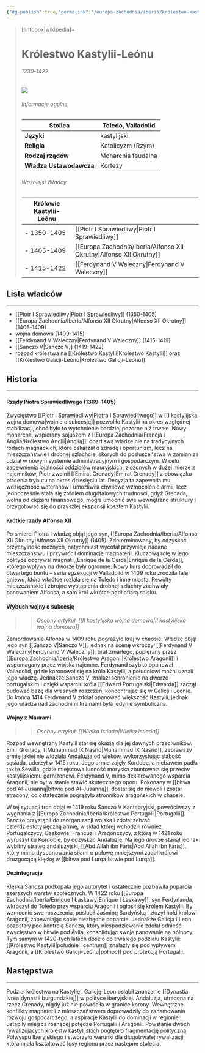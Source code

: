 ```yaml
---
{"dg-publish":true,"permalink":"/europa-zachodnia/iberia/krolestwo-kastylii-leonu/"}
---
```



> [!infobox|wikipedia]+
> # Królestwo Kastylii-Leónu
> ###### 1230-1422
> <img src="https://upload.wikimedia.org/wikipedia/commons/thumb/1/13/Flag_of_Castile_and_Le%C3%B3n.svg/1024px-Flag_of_Castile_and_Le%C3%B3n.svg.png"><img>
> ###### Informacje ogólne
> **Stolica** | Toledo, Valladolid |  
> ---|---|  
> **Języki** | kastylijski
> **Religia** | Katolicyzm (Rzym)
> **Rodzaj rządów** | Monarchia feudalna
> **Władza Ustawodawcza** | Kortezy
> ###### Ważniejsi Władcy 
> **Królowie Kastylii-Leónu** | |
> ---|---|  
> - 1350-1405 | [[Piotr I Sprawiedliwy\|Piotr I Sprawiedliwy]]
> - 1405-1409 | [[Europa Zachodnia/Iberia/Alfonso XII Okrutny\|Alfonso XII Okrutny]]
> - 1415-1422 | [[Ferdynand V Waleczny\|Ferdynand V Waleczny]]

## Lista władców
---
* [[Piotr I Sprawiedliwy\|Piotr I Sprawiedliwy]] (1350-1405)
* [[Europa Zachodnia/Iberia/Alfonso XII Okrutny\|Alfonso XII Okrutny]] (1405-1409)
* wojna domowa (1409-1415)
* [[Ferdynand V Waleczny\|Ferdynand V Waleczny]] (1415-1419)
* [[Sanczo V\|Sanczo V]] (1419-1422)
* rozpad królestwa na [[Królestwo Kastylii\|Królestwo Kastylii]] oraz [[Królestwo Galicji-Leónu\|Królestwo Galicji-Leónu]]

## Historia
---
#### Rządy Piotra Sprawiedliwego (1369–1405)
Zwycięstwo [[Piotr I Sprawiedliwy\|Piotra I Sprawiedliwego]] w [[I kastylijska wojna domowa\|wojnie o sukcesję]] pozwoliło Kastylii na okres względnej stabilizacji, choć było to wytchnienie bardziej pozorne niż trwałe. Nowy monarcha, wspierany sojuszem z [[Europa Zachodnia/Francja i Anglia/Królestwo Anglii\|Anglią]], oparł swą władzę nie na tradycyjnych rodach magnackich, które oskarżał o zdradę i oportunizm, lecz na mieszczaństwie i drobnej szlachcie, skorych do posłuszeństwa w zamian za udział w nowym systemie administracyjnym i gospodarczym. W celu zapewnienia lojalności oddziałów mauryjskich, złożonych w dużej mierze z najemników, Piotr zwolnił [[Emirat Grenady\|Emirat Grenady]] z obowiązku płacenia trybutu na okres dziesięciu lat. Decyzja ta zapewniła mu wdzięczność weteranów i umożliwiła chwilowe wzmocnienie armii, lecz jednocześnie stała się źródłem długofalowych trudności, gdyż Grenada, wolna od ciężaru finansowego, mogła umocnić swe wewnętrzne struktury i przygotować się do przyszłej ekspansji kosztem Kastylii.
#### Krótkie rządy Alfonsa XII 
Po śmierci Piotra I władzę objął jego syn, [[Europa Zachodnia/Iberia/Alfonso XII Okrutny\|Alfonso XII Okrutny]] (1405). Zdeterminowany, by odzyskać przychylność możnych, natychmiast wycofał przywileje nadane mieszczaństwu i przywrócił dominację magnaterii. Kluczową rolę w jego polityce odgrywał magnat [[Enrique de la Cerda\|Enrique de la Cerda]], którego wpływy na dworze były ogromne. Nowy kurs doprowadził do otwartego buntu – seria egzekucji w Valladolid w 1409 roku zrodziła falę gniewu, która wkrótce rozlała się na Toledo i inne miasta. Rewolty mieszczańskie i zbrojne wystąpienia drobnej szlachty zachwiały panowaniem Alfonsa, a sam król wkrótce padł ofiarą spisku.
#### Wybuch wojny o sukcesję 
>> *Osobny artykuł: [[II kastylijska wojna domowa\|II kastylijska wojna domowa]]*

Zamordowanie Alfonsa w 1409 roku pogrążyło kraj w chaosie. Władzę objął jego syn [[Sanczo V\|Sanczo V]], jednak na scenę wkroczył [[Ferdynand V Waleczny\|Ferdynand V Waleczny]], brat zmarłego, popierany przez [[Europa Zachodnia/Iberia/Królestwo Aragonii\|Królestwo Aragonii]] i wspomagany przez wojska najemne. Ferdynand szybko opanował Valladolid, gdzie koronował się na króla Kastylii, a południowi możni uznali jego władzę. Jednakże Sanczo V, znalazł schronienie na dworze portugalskim i dzięki wsparciu króla [[Edward Portugalski\|Edwarda]] zaczął budować bazę dla własnych roszczeń, koncentrując się w Galicji i Leonie. Do końca 1414 Ferdynand V zdołał opanować większość Kastylii, jednak jego władza nad zachodnimi krainami była jedynie symboliczna.
#### Wojny z Maurami
>> *Osobny artykuł: [[Wielka Istiada\|Wielka Istiada]]*

Rozpad wewnętrzny Kastylii stał się okazją dla jej dawnych przeciwników. Emir Grenady, [[Muhammad IX Nasrid\|Muhammad IX Nasrid]], zebrawszy armię jakiej nie widziała Andaluzja od wieków, wykorzystując słabość sąsiada, uderzył w 1415 roku. Jego armie zajęły Kordobę, a niebawem padła także Sewilla, gdzie miejscowa ludność moryska zbuntowała się przeciw kastylijskiemu garnizonowi. Ferdynand V, mimo deklarowanego wsparcia Aragonii, nie był w stanie stawić skutecznego oporu. Pokonany w [[bitwa pod Al-Jusanną\|bitwie pod Al-Jusanną]], dostał się do niewoli i został stracony, co ostatecznie pogrążyło stronników aragońskich w chaosie.

W tej sytuacji tron objął w 1419 roku Sanczo V Kantabryjski, powróciwszy z wygnania z [[Europa Zachodnia/Iberia/Królestwo Portugalii\|Portugalii]]. Sanczo przystąpił do reorganizacji wojska i zdołał zebrać czterdziestotysięczną armię, w skład której wchodzili również Portugalczycy, Baskowie, Francuzi i Aragończycy, z którą w 1421 roku wyruszył ku Kordobie, by odzyskać Andaluzję. Na jego drodze stanął jednak wybitny strateg andaluzyjski, [[Abd Allah ibn Faris\|Abd Allah ibn Faris]], który mimo dysponowania siłami o połowę mniejszymi zadał królowi druzgocącą klęskę w [[bitwa pod Lurqa\|bitwie pod Lurqa]].
#### Dezintegracja
Klęska Sancza podkopała jego autorytet i ostatecznie pozbawiła poparcia szerszych warstw społecznych. W 1422 roku [[Europa Zachodnia/Iberia/Enrique I Łaskawy\|Enrique I Łaskawy]], syn Ferdynanda, wkroczył do Toledo przy wsparciu Aragonii i ogłosił się królem Kastylii. By wzmocnić swe roszczenia, poślubił Jaśminę Sardyńską i złożył hołd królowi Aragonii, zapewniając sobie niezbędne poparcie. Jednakże Galicja i Leon pozostały pod kontrolą Sancza, który niespodziewanie zdołał odnieść zwycięstwo w bitwie pod Ávila, konsolidując swoje panowanie na północy. Tym samym w 1420-tych latach doszło do trwałego podziału Kastylii: [[Królestwo Kastylii\|południe i centrum]] znalazły się pod wpływem Aragonii, a [[Królestwo Galicji-Leónu\|północ]] pod protekcją Portugalii.

## Następstwa 
---
Podział królestwa na Kastylię i Galicję-Leon osłabił znaczenie [[Dynastia Ivrea\|dynastii burgundzkiej]] w polityce iberyjskiej. Andaluzja, utracona na rzecz Grenady, nigdy już nie powróciła w granice korony. Wewnętrzne konflikty magnaterii z mieszczaństwem doprowadziły do zahamowania rozwoju gospodarczego, a aspiracje Kastylii do dominacji w regionie ustąpiły miejsca rosnącej potędze Portugalii i Aragonii. Powstanie dwóch rywalizujących królestw kastylijskich pogłębiło fragmentację polityczną Półwyspu Iberyjskiego i stworzyło warunki dla długotrwałej rywalizacji, która miała kształtować losy regionu przez następne stulecia.
